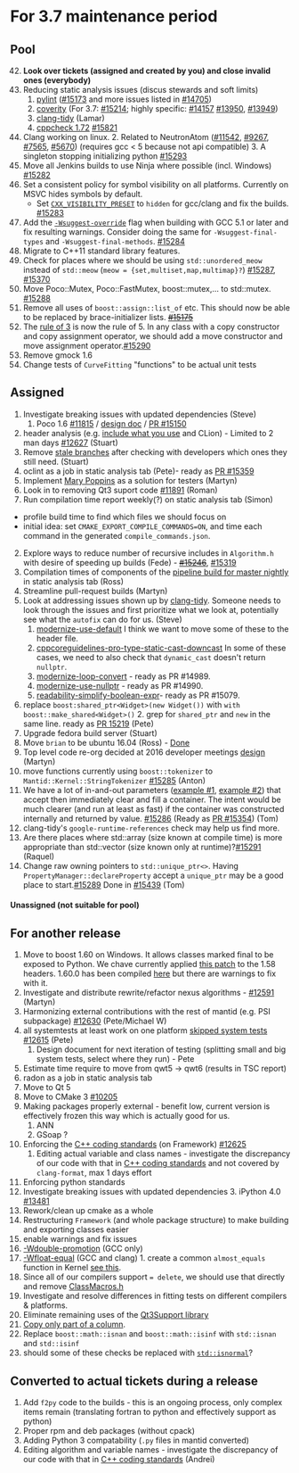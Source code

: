 For 3.7 maintenance period
==========================

Pool
----

42. **Look over tickets (assigned and created by you) and close invalid ones (everybody)**
1. Reducing static analysis issues (discus stewards and soft limits)
   1. [pylint](http://builds.mantidproject.org/job/master_pylint/) ([#15173](https://github.com/mantidproject/mantid/issues/15173) and more issues listed in [#14705](https://github.com/mantidproject/mantid/issues/14705))
   2. [coverity](https://scan.coverity.com/projects/335) (For 3.7: [#15214](http://github.com/mantidproject/mantid/issues/15214); highly specific: [#14157](http://github.com/mantidproject/mantid/issues/14157) [#13950](https://github.com/mantidproject/mantid/issues/13950), [#13949](https://github.com/mantidproject/mantid/issues/13949))
   3. [clang-tidy](http://builds.mantidproject.org/view/Static%20Analysis/job/clang_tidy/) (Lamar)
   4. [cppcheck 1.72](http://builds.mantidproject.org/view/Static%20Analysis/job/cppcheck-1.72/) [#15821](https://github.com/mantidproject/mantid/issues/15281)
1. Clang working on linux. 
   2. Related to NeutronAtom ([#11542](https://github.com/mantidproject/mantid/issues/11542), [#9267](https://github.com/mantidproject/mantid/issues/9267), [#7565](https://github.com/mantidproject/mantid/issues/7565), [#5670](https://github.com/mantidproject/mantid/issues/5670))  (requires gcc < 5 because not api compatible)
   3. A singleton stopping initializing python [#15293](https://github.com/mantidproject/mantid/issues/15293)
1. Move all Jenkins builds to use Ninja where possible (incl. Windows) [#15282](https://github.com/mantidproject/mantid/issues/15282)
1. Set a consistent policy for symbol visibility on all platforms. Currently on MSVC hides symbols by default.
   - Set [`CXX_VISIBILITY_PRESET`](https://cmake.org/cmake/help/v2.8.12/cmake.html#prop_tgt:LANG_VISIBILITY_PRESET) to `hidden` for gcc/clang and fix the builds.  [#15283](https://github.com/mantidproject/mantid/issues/15283)
1. Add the [`-Wsuggest-override`](https://gcc.gnu.org/onlinedocs/gcc/Warning-Options.html) flag when building with GCC 5.1 or later and fix resulting warnings. Consider doing the same for `-Wsuggest-final-types` and `-Wsuggest-final-methods`. [#15284](https://github.com/mantidproject/mantid/issues/15284)
1. Migrate to C++11 standard library features.
  2. Check for places where we should be using `std::unordered_meow` instead of `std::meow` (`meow = {set,multiset,map,multimap}?`) [#15287](https://github.com/mantidproject/mantid/issues/15287), [#15370](https://github.com/mantidproject/mantid/issues/15370)
  3. Move Poco::Mutex, Poco::FastMutex, boost::mutex,... to std::mutex. [#15288](https://github.com/mantidproject/mantid/issues/15288)
  4. Remove all uses of `boost::assign::list_of` etc. This should now be able to be replaced by brace-initializer lists.  ~~[#15175](https://github.com/mantidproject/mantid/issues/15175)~~
  5. The [rule of 3](https://en.wikipedia.org/wiki/Rule_of_three_(C%2B%2B_programming)) is now the rule of 5. In any class with a copy constructor and copy assignment operator, we should add a move constructor and move assignment operator.[#15290](https://github.com/mantidproject/mantid/issues/15290)
6. Remove gmock 1.6
7. Change tests of `CurveFitting` "functions" to be actual unit tests
 

Assigned
--------

1. Investigate breaking issues with updated dependencies (Steve)
    1. Poco 1.6 [#11815](http://github.com/mantidproject/mantid/issues/11815) / [design doc](https://github.com/mantidproject/documents/blob/master/Design/PocoStringTokenizer.md) / [PR #15150](https://github.com/mantidproject/mantid/pull/15150)
1. header analysis (e.g. [include what you use](http://www.mantidproject.org/IWYU) and CLion) - Limited to 2 man days [#12627](https://github.com/mantidproject/mantid/issues/12627) (Stuart)
2. Remove [stale branches](https://github.com/mantidproject/mantid/branches/stale) after checking with developers which ones they still need. (Stuart)
1. oclint as a job in static analysis tab (Pete)- ready as [PR #15359](https://github.com/mantidproject/mantid/pull/15359)
1. Implement [Mary Poppins](https://github.com/mary-poppins/mary-poppins) as a solution for testers (Martyn)
1. Look in to removing Qt3 suport code [#11891](https://github.com/mantidproject/mantid/issues/11891)  (Roman)
2. Run compilation time report weekly(?) on static analysis tab (Simon)
  -  profile build time to find which files we should focus on
  -  initial idea: set `CMAKE_EXPORT_COMPILE_COMMANDS=ON`, and time each command in the generated `compile_commands.json`.
2. Explore ways to reduce number of recursive includes in `Algorithm.h` with desire of speeding up builds (Fede) - ~~[#15246](https://github.com/mantidproject/mantid/issues/15246)~~, [#15319](https://github.com/mantidproject/mantid/issues/15319)
1084. Compilation times of components of the [pipeline build for master nightly](http://builds.mantidproject.org/view/Master%20Pipeline/) in static analysis tab (Ross)
1085. Streamline pull-request builds (Martyn)
1. Look at addressing issues shown up by [clang-tidy](http://builds.mantidproject.org/view/Static%20Analysis/job/clang_tidy). Someone needs to look through the issues and first prioritize what we look at, potentially see what the `autofix` can do for us. (Steve)
   1. [modernize-use-default](https://github.com/mantidproject/mantid/compare/modernize-use-default) I think we want to move some of these to the header file.
   2. [cppcoreguidelines-pro-type-static-cast-downcast](https://github.com/mantidproject/mantid/compare/cppcoreguidelines-pro-type-static-cast-downcast) In some of these cases, we need to also check that `dynamic_cast` doesn't return `nullptr`. 
   3. [modernize-loop-convert](https://github.com/mantidproject/mantid/pull/14989) - ready as PR #14989.
   4. [modernize-use-nullptr](https://github.com/mantidproject/mantid/pull/14990) - ready as PR #14990.
   5. [readability-simplify-boolean-expr](https://github.com/mantidproject/mantid/pull/15079)- ready as PR #15079.
1. replace `boost:shared_ptr<Widget>(new Widget())` with `with boost::make_shared<Widget>()`
   2. grep for `shared_ptr` and `new` in the same line. ready as [PR 15219](https://github.com/mantidproject/mantid/pull/15219) (Pete)
3. Upgrade fedora build server (Stuart)
4. Move `brian` to be ubuntu 16.04 (Ross) - [Done](http://builds.mantidproject.org/job/master_clean-ubuntu-16.04/)
23. Top level code re-org decided at 2016 developer meetings [design](https://github.com/mantidproject/documents/pull/11) (Martyn)
1. move functions currently using `boost::tokenizer` to `Mantid::Kernel::StringTokenizer` [#15285](https://github.com/mantidproject/mantid/issues/15285) (Anton)
1. We have a lot of in-and-out parameters ([example #1](https://github.com/mantidproject/mantid/blob/master/MantidQt/MantidWidgets/src/AlgorithmSelectorWidget.cpp#L151), [example #2](https://github.com/mantidproject/mantid/blob/master/Framework/Kernel/src/ConfigService.cpp#L75)) that accept then immediately clear and fill a container. The intent would be much clearer (and run at least as fast) if the container was constructed internally and returned by value. [#15286](https://github.com/mantidproject/mantid/issues/15286) (Ready as [PR #15354](https://github.com/mantidproject/mantid/pull/15354)) (Tom)
  2. clang-tidy's `google-runtime-references` check may help us find more.
7. Are there places where std::array (size known at compile time)  is more appropriate than std::vector (size known only at runtime)?[#15291](https://github.com/mantidproject/mantid/issues/15291) (Raquel)
1. Change raw owning pointers to `std::unique_ptr<>`. Having `PropertyManager::declareProperty` accept a `unique_ptr` may be a good place to start.[#15289](https://github.com/mantidproject/mantid/issues/15289) Done in [#15439](https://github.com/mantidproject/mantid/pull/15439) (Tom)

#### Unassigned (not suitable for pool)

For another release
-------------------

1. Move to boost 1.60 on Windows. It allows classes marked final to be exposed to Python. We chave currently applied [this patch](https://github.com/boostorg/type_traits/commit/04a8a9ecc2b02b7334a4b3f0459a5f62b855cc68) to the 1.58 headers. 1.60.0 has been compiled [here](https://github.com/mantidproject/thirdparty-msvc2015/tree/boost-160) but there are warnings to fix with it.
1. Investigate and distribute rewrite/refactor nexus algorithms - [#12591](http://github.com/mantidproject/mantid/issues/12591)  (Martyn)
1. Harmonizing external contributions with the rest of mantid (e.g. PSI subpackage) [#12630](https://github.com/mantidproject/mantid/issues/12630) (Pete/Michael W)
1. all systemtests at least work on one platform [skipped system tests](http://developer.mantidproject.org/systemtests/) [#12615](https://github.com/mantidproject/mantid/issues/12615) (Pete)
   1. Design document for next iteration of testing (splitting small and big system tests, select where they run) - Pete
1. Estimate time require to move from qwt5 -> qwt6 (results in TSC report)
1093777. radon as a job in static analysis tab
1. Move to Qt 5
1. Move to CMake 3 [#10205](http://github.com/mantidproject/mantid/issues/10205)
1. Making packages properly external - benefit low, current version is effectively frozen this way which is actually good for us.
   1. ANN
   2. GSoap ?
1. Enforcing the [C++ coding standards](http://www.mantidproject.org/C%2B%2B_Coding_Standards) (on Framework) [#12625](http://github.com/mantidproject/mantid/issues/12625)
   1. Editing actual variable and class names - investigate the discrepancy of our code with that in [C++ coding standards](http://www.mantidproject.org/C%2B%2B_Coding_Standards) and not covered by `clang-format`, max 1 days effort
2. Enforcing python standards
1. Investigate breaking issues with updated dependencies
    3. iPython 4.0 [#13481](https://github.com/mantidproject/mantid/issues/13481)
1. Rework/clean up cmake as a whole
1. Restructuring `Framework` (and whole package structure) to make building and exporting classes easier
1. enable warnings and fix issues
  1. [-Wdouble-promotion](https://gist.github.com/quantumsteve/38c7be4a5606edecb223) (GCC only)
  1. [-Wfloat-equal](https://gist.github.com/quantumsteve/05b55c0743030b8c439d) (GCC and clang)
    1. create a common `almost_equals` function in Kernel [see this](http://en.cppreference.com/w/cpp/types/numeric_limits/epsilon). 
1. Since all of our compilers support `= delete`, we should use that directly and remove [ClassMacros.h](https://github.com/mantidproject/mantid/blob/master/Framework/Kernel/inc/MantidKernel/ClassMacros.h)
2. Investigate and resolve differences in fitting tests on different compilers & platforms.
3. Eliminate remaining uses of the [Qt3Support library](http://builds.mantidproject.org/job/master_clean-Qt3-warnings/)
4. [Copy only part of a column](https://github.com/mantidproject/mantid/issues/15884).
5. Replace `boost::math::isnan` and `boost::math::isinf` with `std::isnan` and `std::isinf`
  1. should some of these checks be replaced with [`std::isnormal`](http://www.cplusplus.com/reference/cmath/isnormal/)?

Converted to actual tickets during a release
--------------------------------------------

1. Add `f2py` code to the builds - this is an ongoing process, only complex items remain (translating fortran to python and effectively support as python)
1. Proper rpm and deb packages (without cpack)
1. Adding Python 3 compatability (`.py` files in mantid converted)
1. Editing algorithm and variable names - investigate the discrepancy of our code with that in [C++ coding standards](http://www.mantidproject.org/C%2B%2B_Coding_Standards) (Andrei)
